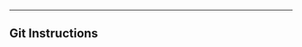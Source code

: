 ﻿------------------------------------------------------------
Git Instructions
------------------------------------------------------------